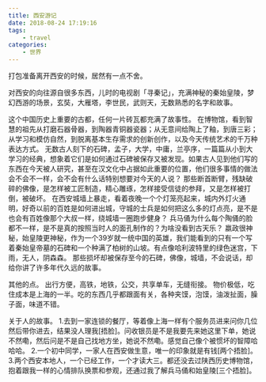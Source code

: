 ```yaml
---
title: 西安游记
date: 2018-08-24 17:19:16
tags:
    - travel
categories:
    - 世界
---
```


打包准备离开西安的时候，居然有一点不舍。

<!-- more -->

对西安的向往源自很多东西，儿时的电视剧「寻秦记」，充满神秘的秦始皇陵，梦幻西游的场景，玄奘，大雁塔，李世民，武则天，无数熟悉的名字和故事。

这个中国历史上重要的古都，任何一片砖瓦都充满了故事性。
在博物馆，看到智慧的祖先从打磨石器骨器，到陶器青铜器瓷器；从无意间给陶上了釉，到唐三彩；从学习和模仿自然，到脱离基本生存需求的创新创作，以及今天传统艺术的千万种表达方式。
无数古人刻下的石碑，孟子，大学，中庸，兰亭序，一篇篇从小到大学习的经典，想象着它们是如何通过石碑被保存又被发现。如果古人见到他们写的东西在今天被人研究，甚至在汉文化中占据如此重要的位置，他们很多事情的做法会不会不一样，会不会有什么话特别想要对今天的人说？
那些断首断臂，残缺破碎的佛像，是怎样被工匠制造，精心雕琢，怎样接受信徒的参拜，又是怎样被打倒，被破坏。
在西安城墙上暴走，看着夜晚一个个灯笼亮起来，城内外灯火通明，好奇以前的百姓是如何进出城，守城的士兵是如何把这么多的灯点亮，是不是也会有百姓像那个大叔一样，绕城墙一圈跑步健身？
兵马俑为什么每个陶俑的脸都不一样，是不是真的按照当时人的面孔制作的？为啥没看到古天乐？
嬴政很神秘，始皇陵更神秘，作为一个39岁就一统中国的英雄，我们能看到的只有一个写着秦始皇帝墓的石碑和一个种满了柏树的山坡。有点像哈利波特里的绿色迷宫，下雨，无人，阴森森。
那些损坏却被保存至今的石碑，佛像，城墙，不会说话，却给你讲了许多年代久远的故事。

其他的点。
出行方便，高铁，地铁，公交，共享单车，无缝衔接。
物价极低，吃住成本是上海的一半。吃的东西几乎都跟面有关，各种夹馍，泡馍，油泼扯面，臊子面，味道不错。

关于人的故事。
1.去到一家连锁的餐厅，等着像上海一样有个服务员进来问你几位然后带你进去，结果没人理我[捂脸]。问收银员是不是我要先来她这里下单，她说不然嘞，然后问是不是自己找地方坐，她说不然嘞。感觉自己像个被惯坏的智障哈哈哈。
2.一个初中同学，一家人在西安做生意，唯一的印象就是有钱[两个捂脸]。
3.两个西安本地人，一个已经工作，一个才读大三。都还没去过陕西历史博物馆，抱着跟我一样的心情排队换票和参观，还通过我了解兵马俑和始皇陵[三个捂脸]。
